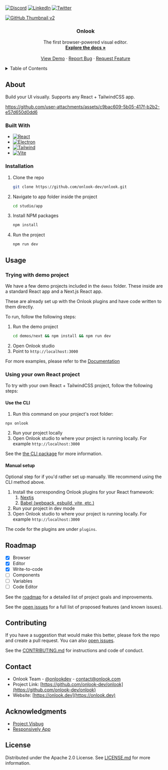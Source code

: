 
<!-- Improved compatibility of back to top link: See: https://github.com/othneildrew/Best-README-Template/pull/73 -->
<a id="readme-top"></a>


<!-- PROJECT SHIELDS -->
<!--
*** I'm using markdown "reference style" links for readability.
*** Reference links are enclosed in brackets [ ] instead of parentheses ( ).
*** See the bottom of this document for the declaration of the reference variables
*** for contributors-url, forks-url, etc. This is an optional, concise syntax you may use.
*** https://www.markdownguide.org/basic-syntax/#reference-style-links
-->
<!-- [![Contributors][contributors-shield]][contributors-url]
[![Forks][forks-shield]][forks-url]
[![Stargazers][stars-shield]][stars-url]
[![Issues][issues-shield]][issues-url]
[![Apache License][license-shield]][license-url] -->


[![Discord][discord-shield]][discord-url]
[![LinkedIn][linkedin-shield]][linkedin-url]
[![Twitter][twitter-shield]][twitter-url]



[<img alt="GitHub Thumbnail v2" src="https://github.com/user-attachments/assets/00a47677-ccfe-4f9c-8088-4d9b16104303">
](https://youtu.be/RSX_3EaO5eU)

<div align="center">
<h3 align="center">Onlook</h3>
  <p align="center">
    The first browser-powered visual editor.
    <br />
    <a href="https://github.com/onlook-dev/onlook/wiki"><strong>Explore the docs »</strong></a>
    <br />
    <br />
    <a href="https://youtu.be/RSX_3EaO5eU?feature=shared">View Demo</a>
    ·
    <a href="https://github.com/onlook-dev/onlook/issues/new?labels=bug&template=bug-report---.md">Report Bug</a>
    ·
    <a href="https://github.com/onlook-dev/onlook/issues/new?labels=enhancement&template=feature-request---.md">Request Feature</a>
  </p>
</div>

<!-- TABLE OF CONTENTS -->
<details>
  <summary>Table of Contents</summary>
  <ol>
    <li> <a href="#about">About</a> </li>
    <li><a href="#installation">Installation</a></li>
    <li><a href="#usage">Usage</a></li>
    <li><a href="#roadmap">Roadmap</a></li>
    <li><a href="#contributing">Contributing</a></li>
    <li><a href="#contact">Contact</a></li>
    <li><a href="#acknowledgments">Acknowledgments</a></li>
    <li><a href="#license">License</a></li>
  </ol>
</details>

## About

Build your UI visually. Supports any React + TailwindCSS app.

https://github.com/user-attachments/assets/c9bac609-5b05-417f-b2b2-e57d650d0dd6

### Built With
* [![React][React.js]][React-url]
* [![Electron][Electron.js]][Electron-url]
* [![Tailwind][TailwindCSS]][Tailwind-url]
* [![Vite][Vite.js]][Vite-url]


### Installation

1. Clone the repo
   ```sh
   git clone https://github.com/onlook-dev/onlook.git
   ```
2. Navigate to app folder inside the project
   ```sh
   cd studio/app
   ```
3. Install NPM packages
   ```sh
   npm install
   ```
4. Run the project
   ```js
   npm run dev
   ```


## Usage

### Trying with demo project

We have a few demo projects included in the `demos` folder. These inside are a standard React app and a Next.js React app. 

These are already set up with the Onlook plugins and have code written to them directly.

To run, follow the following steps:

1. Run the demo project
   ```sh
   cd demos/next && npm install && npm run dev
   ```
2. Open Onlook studio
3. Point to `http://localhost:3000`

For more examples, please refer to the [Documentation](https://github.com/onlook-dev/onlook/wiki)

### Using your own React project

To try with your own React + TailwindCSS project, follow the following steps:

#### Use the CLI

1. Run this command on your project's root folder:
```
npx onlook
```

2. Run your project locally
3. Open Onlook studio to where your project is running locally. For example `http://localhost:3000`

See the [the CLI package](cli) for more information.

#### Manual setup

Optional step for if you'd rather set up manually. We recommend using the CLI method above.

1. Install the corresponding Onlook plugins for your React framework:
     1. [Nextjs](https://www.npmjs.com/package/@onlook/nextjs)
     2. [Babel (webpack, esbuild, vite, etc.)](https://www.npmjs.com/package/@onlook/babel-plugin-react)
2. Run your project in dev mode
3. Open Onlook studio to where your project is running locally. For example `http://localhost:3000`

The code for the plugins are under `plugins`.

## Roadmap

* [X] Browser
* [X] Editor
* [X] Write-to-code
* [ ] Components
* [ ] Variables
* [ ] Code Editor

See the [roadmap](https://github.com/onlook-dev/onlook/wiki/Road-Map) for a detailed list of project goals and improvements.

See the [open issues](https://github.com/onlook-dev/onlook/issues) for a full list of proposed features (and known issues).


## Contributing

If you have a suggestion that would make this better, please fork the repo and create a pull request. You can also [open issues](https://github.com/onlook-dev/onlook/issues).


See the [CONTRIBUTING.md](readme/CONTRIBUTING.md) for instructions and code of conduct.

## Contact

- Onlook Team - [@onlookdev](https://twitter.com/onlookdev) - contact@onlook.com
- Project Link: [https://github.com/onlook-dev/onlook](https://github.com/onlook-dev/onlook)
- Website: [https://onlook.dev](https://onlook.dev)

## Acknowledgments

* [Project Visbug](https://github.com/GoogleChromeLabs/ProjectVisBug)
* [Responsively App](https://github.com/responsively-org/responsively-app)

## License

Distributed under the Apache 2.0 License. See [LICENSE.md](LICENSE.md) for more information.


<!-- https://www.markdownguide.org/basic-syntax/#reference-style-links -->
[contributors-shield]: https://img.shields.io/github/contributors/onlook-dev/studio.svg?style=for-the-badge
[contributors-url]: https://github.com/onlook-dev/onlook/graphs/contributors

[forks-shield]: https://img.shields.io/github/forks/onlook-dev/studio.svg?style=for-the-badge
[forks-url]: https://github.com/onlook-dev/onlook/network/members

[stars-shield]: https://img.shields.io/github/stars/onlook-dev/studio.svg?style=for-the-badge
[stars-url]: https://github.com/onlook-dev/onlook/stargazers

[issues-shield]: https://img.shields.io/github/issues/onlook-dev/studio.svg?style=for-the-badge
[issues-url]: https://github.com/onlook-dev/onlook/issues

[license-shield]: https://img.shields.io/github/license/onlook-dev/studio.svg?style=for-the-badge
[license-url]: https://github.com/onlook-dev/onlook/blob/master/LICENSE.txt

[linkedin-shield]: https://img.shields.io/badge/-LinkedIn-black.svg?logo=linkedin&colorB=555
[linkedin-url]: https://www.linkedin.com/company/onlook-dev

[twitter-shield]: https://img.shields.io/badge/-Twitter-black?logo=x&colorB=555
[twitter-url]: https://x.com/onlookdev

[discord-shield]: https://img.shields.io/badge/-Discord-black?logo=discord&colorB=555
[discord-url]: https://discord.gg/hERDfFZCsH

[React.js]: https://img.shields.io/badge/react-%2320232a.svg?logo=react&logoColor=%2361DAFB
[React-url]: https://reactjs.org/

[TailwindCSS]: https://img.shields.io/badge/tailwindcss-%2338B2AC.svg?logo=tailwind-css&logoColor=white
[Tailwind-url]: https://tailwindcss.com/

[Electron.js]: https://img.shields.io/badge/Electron-191970?logo=Electron&logoColor=white
[Electron-url]: https://www.electronjs.org/

[Vite.js]: https://img.shields.io/badge/vite-%23646CFF.svg?logo=vite&logoColor=white
[Vite-url]: https://vitejs.dev/

[product-screenshot]: assets/brand.png


